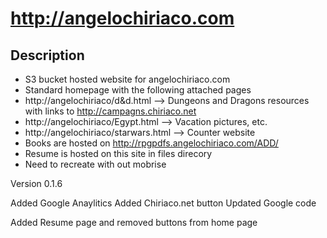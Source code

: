 # http://angelochiriaco.com
## Description
* S3 bucket hosted website for angelochiriaco.com
* Standard homepage with the following attached pages
* http://angelochiriaco/d&d.html --> Dungeons and Dragons resources with links to http://campagns.chiriaco.net
* http://angelochiriaco/Egypt.html --> Vacation pictures, etc.
* http://angelochiriaco/starwars.html --> Counter website
* Books are hosted on http://rpgpdfs.angelochiriaco.com/ADD/
* Resume is hosted on this site in files direcory
* Need to recreate with out mobrise

Version 0.1.6

Added Google Anaylitics
Added Chiriaco.net button
Updated Google code

Added Resume page and removed buttons from home page